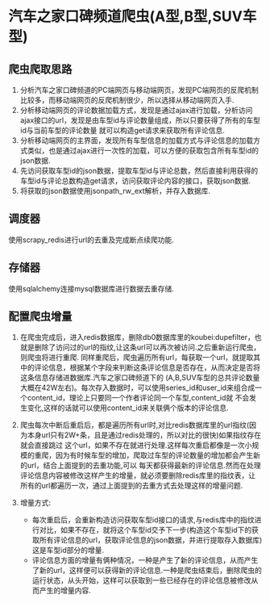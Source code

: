 # 汽车之家口碑频道爬虫(A型,B型,SUV车型)

## 爬虫爬取思路
1. 分析汽车之家口碑频道的PC端网页与移动端网页，发现PC端网页的反爬机制比较多，而移动端网页的反爬机制很少，所以选择从移动端网页入手.
2. 分析移动端网页的评论数据加载方式，发现是通过ajax进行加载，分析访问ajax接口的url，发现是由车型id与评论数量组成，所以只要获得了所有的车型id与当前车型的评论数量
   就可以构造get请求来获取所有评论信息.
3. 分析移动端网页的主界面，发现所有车型信息的加载方式与评论信息的加载方式类似，也是通过ajax进行一次性的加载，可以方便的获取包含所有车型id的json数据.
4. 先访问获取车型id的json数据，提取车型id与评论总数，然后直接利用获得的车型id与评论总数构造get请求，访问获取评论内容的接口，获取json数据.
5. 将获取的json数据使用jsonpath_rw_ext解析，并存入数据库.

## 调度器
使用scrapy_redis进行url的去重及完成断点续爬功能.

## 存储器
使用sqlalchemy连接mysql数据库进行数据去重存储.

## 配置爬虫增量
1. 在爬虫完成后，进入redis数据库，删除db0数据库里的koubei:dupefilter，也就是删除了访问过的url的指纹,让这条url可以再次被访问.之后重新运行爬虫，则爬虫将进行重爬.
同样重爬后，爬虫遍历所有url，每获取一个url，就提取其中的评论信息，根据某个字段来判断这条评论信息是否存在，从而决定是否将这条信息存储进数据库.汽车之家口碑频道下的
(A,B,SUV车型的总共评论数量大概在42W左右)。每次存入数据时，可以使用series_id和user_id来组合成一个content_id，理论上只要同一个作者评论同一个车型,content_id就
不会发生变化,这样的话就可以使用content_id来关联俩个版本的评论信息.

2. 爬虫每次中断后重启后，都是遍历所有url时,对比redis数据库里的url指纹(因为本身url只有2W+条，且是通过redis处理的，所以对比的很快)如果指纹存在就会直接跳过
这个url，如果不存在就进行处理.这样每次重启都像是一次小规模的重爬，因为有时候车型的增加，爬取过车型的评论数量的增加都会产生新的url，结合上面提到的去重功能,可以
每天都获得最新的评论信息.然而在处理评论信息内容被修改这样产生的增量，就必须要删除redis库里的指纹表，让所有的url都遍历一次，通过上面提到的去重方式去处理这样的增量问题.

3. 增量方式:
    * 每次重启后，会重新构造访问获取车型id接口的请求,与redis库中的指纹进行对比，如果不存在，就将这个车型id交予下一步(构造这个车型id下的获取所有评论信息的url，获取评论信息的json数据，并进行提取存入数据库)这是车型id部分的增量.
    * 评论信息方面的增量有俩种情况，一种是产生了新的评论信息，从而产生了新的url，这样便可以获得新的评论信息.一种是爬虫结束后，删除爬虫的运行状态，从头开始，这样可以获取到一些已经存在的评论信息被修改从而产生的增量内容.